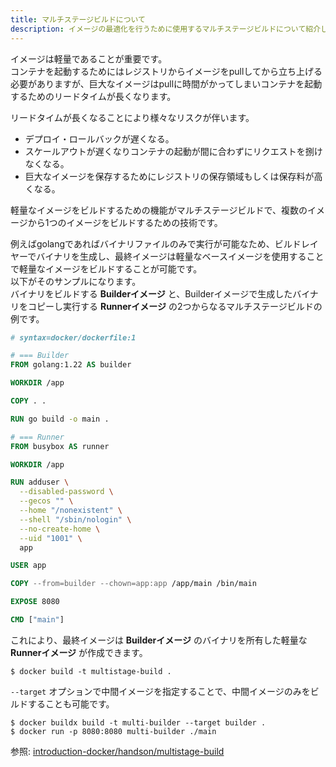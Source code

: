 ```yaml
---
title: マルチステージビルドについて
description: イメージの最適化を行うために使用するマルチステージビルドについて紹介します。
---
```


イメージは軽量であることが重要です。  
コンテナを起動するためにはレジストリからイメージをpullしてから立ち上げる必要がありますが、巨大なイメージはpullに時間がかってしまいコンテナを起動するためのリードタイムが長くなります。  

リードタイムが長くなることにより様々なリスクが伴います。  
* デプロイ・ロールバックが遅くなる。
* スケールアウトが遅くなりコンテナの起動が間に合わずにリクエストを捌けなくなる。
* 巨大なイメージを保存するためにレジストリの保存領域もしくは保存料が高くなる。

軽量なイメージをビルドするための機能がマルチステージビルドで、複数のイメージから1つのイメージをビルドするための技術です。  

例えばgolangであればバイナリファイルのみで実行が可能なため、ビルドレイヤーでバイナリを生成し、最終イメージは軽量なベースイメージを使用することで軽量なイメージをビルドすることが可能です。  
以下がそのサンプルになります。  
バイナリをビルドする **Builderイメージ** と、Builderイメージで生成したバイナリをコピーし実行する **Runnerイメージ** の2つからなるマルチステージビルドの例です。
```Dockerfile
# syntax=docker/dockerfile:1

# === Builder
FROM golang:1.22 AS builder

WORKDIR /app

COPY . .

RUN go build -o main .

# === Runner
FROM busybox AS runner

WORKDIR /app

RUN adduser \
  --disabled-password \
  --gecos "" \
  --home "/nonexistent" \
  --shell "/sbin/nologin" \
  --no-create-home \
  --uid "1001" \
  app

USER app

COPY --from=builder --chown=app:app /app/main /bin/main

EXPOSE 8080

CMD ["main"]
```

これにより、最終イメージは **Builderイメージ** のバイナリを所有した軽量な **Runnerイメージ** が作成できます。

```
$ docker build -t multistage-build .
```

`--target` オプションで中間イメージを指定することで、中間イメージのみをビルドすることも可能です。

```
$ docker buildx build -t multi-builder --target builder .
$ docker run -p 8080:8080 multi-builder ./main
```

参照: [introduction-docker/handson/multistage-build](https://github.com/y-ohgi/introduction-docker/tree/main/handson/multistage-build)
